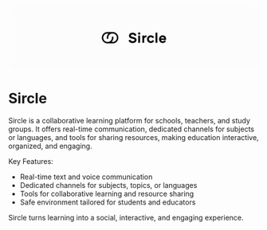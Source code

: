 ![logo(Sircle)](./sircle_logo.png)

# Sircle
Sircle is a collaborative learning platform for schools, teachers, and study groups. It offers real-time communication, dedicated channels for subjects or languages, and tools for sharing resources, making education interactive, organized, and engaging.

Key Features:

* Real-time text and voice communication
* Dedicated channels for subjects, topics, or languages
* Tools for collaborative learning and resource sharing
* Safe environment tailored for students and educators

Sircle turns learning into a social, interactive, and engaging experience.
